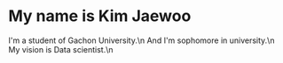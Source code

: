 # My name is Kim Jaewoo
I'm a student of Gachon University.\n
And I'm sophomore in university.\n
My vision is Data scientist.\n
